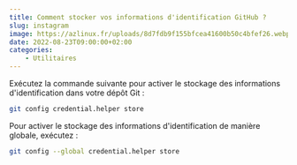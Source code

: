```yaml
---
title: Comment stocker vos informations d'identification GitHub ?
slug: instagram
image: https://azlinux.fr/uploads/8d7fdb9f155bfcea41600b50c4bfef26.webp
date: 2022-08-23T09:00:00+02:00
categories:
    - Utilitaires
---
```


Exécutez la commande suivante pour activer le stockage des informations d'identification dans votre dépôt Git :

```bash
git config credential.helper store
```

Pour activer le stockage des informations d'identification de manière globale, exécutez :

```bash
git config --global credential.helper store
```
